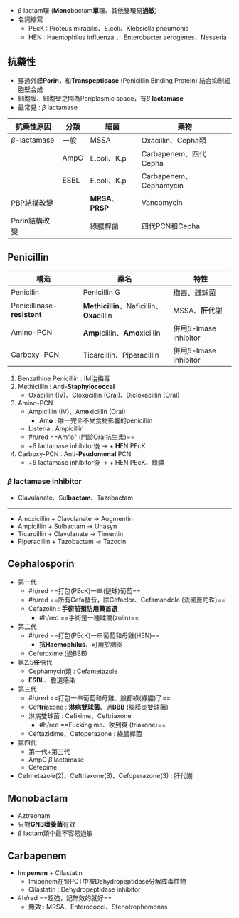 - $\beta$ lactam環 (**Mono**bactam**單**環、其他雙環易**過敏**)
- 名詞縮寫
	- PEcK : Proteus mirabilis、E.coli、Klebsiella pneumonia
	- HEN : Haemophilus influenza 、 Enterobacter aerogenes、Nesseria
## 抗藥性
- 穿過外膜**Porin**，和**Transpeptidase** (Penicillin Binding Protein) 結合抑制細胞壁合成
- 細胞膜、細胞壁之間為Periplasmic space，有$\beta$ **lactamase**
- 最常見 : $\beta$ lactamase

| 抗藥性原因     | 分類 | 細菌        | 藥物                   |
|----------------|--------|-------------|------------------------|
| $\beta$-lactamase | 一般   | MSSA        | Oxacillin、Cepha類       |
|                | AmpC   | E.coli、K.p | Carbapenem、四代Cepha  |
|                | ESBL   | E.coli、K.p | Carbapenem、Cephamycin |
| PBP結構改變    |        | **MRSA**、**PRSP**  | Vancomycin             |
| Porin結構改變  |        | 綠膿桿菌    | 四代PCN和Cepha         |
## Penicillin
| 構造                    | 藥名                               | 特性                     |
|-------------------------|------------------------------------|--------------------------|
| Penicilin               | Penicillin G                       | 梅毒、鏈球菌             |
| Penicillinase-**resistent** | **Methicillin**、Naficillin、**Oxa**cillin | MSSA、**肝**代謝             |
| Amino-PCN               | **Amp**icillin、**Amo**xicillin            | 併用$\beta$-lmase inhibitor |
| Carboxy-PCN             | Ticarcillin、Piperacillin          | 併用$\beta$-lmase inhibitor |
1. Benzathine Penicillin : IM治梅毒
2. Methicillin : Anti-**Staphylococcal**
	- Oxacillin (IV)、Cloxacillin (Oral)、Dicloxacillin (Oral)
3. Amino-PCN
	- Ampicillin (IV)、Am**o**xicillin (Oral)
		- Am**o** : 唯一完全不受食物影響的penicillin
	- Listeria : Ampicillin
	- #h/red ==Am"o" (門診Oral抗生素)==
	- +$\beta$ lactamase inhibitor後 -> + **H**EN PEcK
4. Carboxy-PCN : Anti-**Psudomonal** PCN
	- +$\beta$ lactamase inhibitor後 -> + HEN PEcK、綠膿
### $\beta$ lactamase inhibitor
- Clavulanate、Sul**bactam**、Tazobactam
***
- Amoxicillin + Clavulanate -> Augmentin
- Ampicillin + Sulbactam -> Unasyn
- Ticarcillin + Clavulanate -> Timentin
- Piperacillin + Tazobactam -> Tazocin
## Cephalosporin
- 第一代
	- #h/red ==打包(PEcK)一串(鏈球)葡萄==
	- #h/red ==所有Cefa發音，除Cefaclor、Cefamandole (法國曼陀珠)==
	- Cefazolin : **手術前預防用藥首選**
		- #h/red ==手術是一種蹂躪(zolin)==
- 第二代
	- #h/red ==打包(PEcK)一串葡萄和母雞(HEN)==
		- **抗Haemophilus**、可用於肺炎
	- Cefuroxime (過BBB)
- 第2.5~~條悟~~代
	- Cephamycin類 : Cefametazole
	- **ESBL**、膽道感染
- 第三代
	- #h/red ==打包一串葡萄和母雞、臉都綠(綠膿)了==
	- Cef**tri**axone : **淋病雙球菌**、過**BBB** (腦膜炎雙球菌)
	- 淋病雙球菌 : Cefixime、Ceftriaxone
		- #h/red ==Fucking me、吹到爽 (triaxone)==
	- Ceftazidime、Cefoperazone : 綠膿桿菌
- 第四代
	- 第一代+第三代
	- AmpC $\beta$ lactamase
	- Cefepime
- Cefmetazole(2)、Ceftriaxone(3)、Cefoperazone(3) : 肝代謝
## Monobactam
- Aztreonam
- 只對**GNB嗜養菌**有效
- $\beta$ lactam類中最不容易過敏
## Carbapenem
- Imi**penem** + Cilastatin
	- Imipenem在腎PCT中被Dehydropeptidase分解成毒性物
	- Cilastatin : Dehydropeptidase inhibitor
- #h/red ==超強，記無效的就好==
	- 無效 : MRSA、Enterococci、Stenotrophomonas